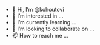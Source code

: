 - 👋 Hi, I’m @kohoutovi
- 👀 I’m interested in ...
- 🌱 I’m currently learning ...
- 💞️ I’m looking to collaborate on ...
- 📫 How to reach me ...

<!---
kohoutovi/kohoutovi is a ✨ special ✨ repository because its `README.md` (this file) appears on your GitHub profile.
You can click the Preview link to take a look at your changes.
--->
